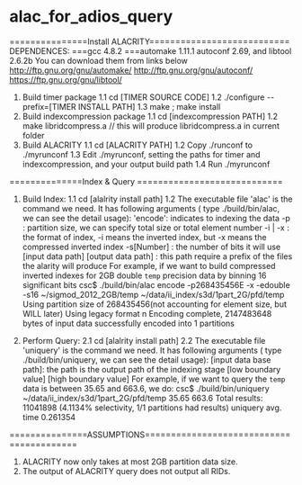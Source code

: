 alac_for_adios_query
====================

===============Install ALACRITY===========================
DEPENDENCES:
===gcc 4.8.2
===automake 1.11.1 autoconf 2.69, and libtool 2.6.2b
You can download them from links below
http://ftp.gnu.org/gnu/automake/
http://ftp.gnu.org/gnu/autoconf/
https://ftp.gnu.org/gnu/libtool/

1. Build timer package 
   1.1 cd [TIMER SOURCE CODE]
   1.2 ./configure --prefix=[TIMER INSTALL PATH]
   1.3 make ; make install 
2. Build indexcompression package
   1.1 cd [indexcompression PATH] 
   1.2 make libridcompress.a    // this will produce libridcompress.a in current folder
3. Build ALACRITY
   1.1 cd [ALACRITY PATH]
   1.2 Copy ./runconf to ./myrunconf
   1.3 Edit ./myrunconf, setting the paths for timer and indexcompression, and your output build path
   1.4 Run ./myrunconf

==============Index & Query ============================
1. Build Index: 
   1.1 cd [alalrity install path]
   1.2 The executable file 'alac' is the command we need. It has following arguments ( type ./build/bin/alac, we can see the detail usage): 
         'encode': indicates to indexing the data
         -p      : partition size, we can specify total size or total element number
         -i | -x : the format of index, -i means the inverted index, but -x means the compressed inverted index
         -s[Number]   :  the number of bits it will use
         [input data path]
         [output data path] : this path require a prefix of the files the alarity will produce
    For example, if we want to build compressed inverted indexes for 2GB double `temp` precision data  by binning 16 significant bits
    csc$ ./build/bin/alac encode -p268435456E -x -edouble -s16 ~/sigmod_2012_2GB/temp ~/data/ii_index/s3d/1part_2G/pfd/temp 
    Using partition size of 268435456(not accounting for element size, but WILL later)
    Using legacy format n 
    Encoding complete, 2147483648 bytes of input data successfully encoded into 1 partitions

2. Perform Query: 
   2.1 cd [alalrity install path]
   2.2 The executable file 'uniquery' is the command we need. It has following arguments ( type ./build/bin/uniquery, we can see the detail usage): 
	[input data base path]: the path is the output path of the indexing stage
        [low boundary value]
        [high boundary value]
     For example, if we want to query the `temp` data  is between 35.65  and 663.6, we do:
        csc$ ./build/bin/uniquery ~/data/ii_index/s3d/1part_2G/pfd/temp 35.65 663.6
        Total results: 11041898 (4.1134% selectivity, 1/1 partitions had results)
        uniquery avg. time 0.261354 

===============ASSUMPTIONS=========================================
1. ALACRITY now only takes at most 2GB partition data size. 
2. The output of ALACRITY query does not output all RIDs. 

